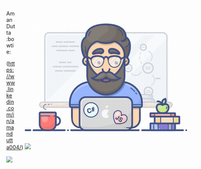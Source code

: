<img align='right' src='Assets/Entry.gif' width='480"'>

Aman Dutta :bowtie:

(https://www.linkedin.com/in/amandutta004/)
<a href="mailto:amandutta004@gmail.com"> <img src="https://img.icons8.com/fluent/48/000000/gmail.png" width="3.5%"/> </a>

<img height=175 align="center" src="https://github-readme-stats.vercel.app/api/top-langs/?username=aman-dutta&hide=c%23,powershell,java&title_color=2aa889&text_color=99d1ce&icon_color=2bbc8a&bg_color=0c1014&langs_count=8&layout=compact" />

<!--
**aman-dutta/aman-dutta** is a ✨ _special_ ✨ repository because its `README.md` (this file) appears on your GitHub profile.

Here are some ideas to get you started:

- 🔭 I’m currently working on ...
- 🌱 I’m currently learning ...
- 👯 I’m looking to collaborate on ...
- 🤔 I’m looking for help with ...
- 💬 Ask me about ...
- 📫 How to reach me: ...
- 😄 Pronouns: ...
- ⚡ Fun fact: ...
-->
